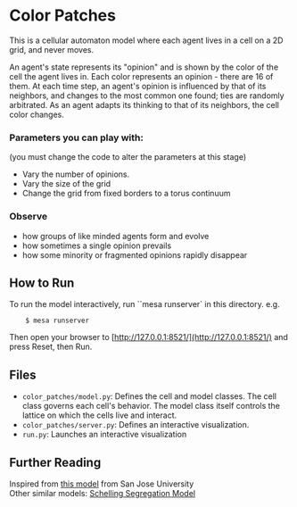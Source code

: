 # Color Patches


This is a cellular automaton model where each agent lives in a cell on a 2D grid, and never moves.

An agent's state represents its "opinion" and is shown by the color of the cell the agent lives in. Each color represents an opinion - there are 16 of them. At each time step, an agent's opinion is influenced by that of its neighbors, and changes to the most common one found; ties are randomly arbitrated. As an agent adapts its thinking to that of its neighbors, the cell color changes.

### Parameters you can play with:
(you must change the code to alter the parameters at this stage)
* Vary the number of opinions.
* Vary the size of the grid
* Change the grid from fixed borders to a torus continuum

### Observe
* how groups of like minded agents form and evolve
* how sometimes a single opinion prevails
* how some minority or fragmented opinions rapidly disappear

## How to Run

To run the model interactively, run ``mesa runserver` in this directory. e.g.

```
    $ mesa runserver
``` 

Then open your browser to [http://127.0.0.1:8521/](http://127.0.0.1:8521/) and press Reset, then Run. 

## Files

* ``color_patches/model.py``: Defines the cell and model classes. The cell class governs each cell's behavior. The model class itself controls the lattice on which the cells live and interact.
* ``color_patches/server.py``: Defines an interactive visualization.
* ``run.py``: Launches an interactive visualization

## Further Reading

Inspired from [this model](http://www.cs.sjsu.edu/~pearce/modules/lectures/abs/as/ca.htm) from San Jose University<br>
Other similar models: [Schelling Segregation Model](https://github.com/projectmesa/mesa/tree/master/examples/Schelling)
